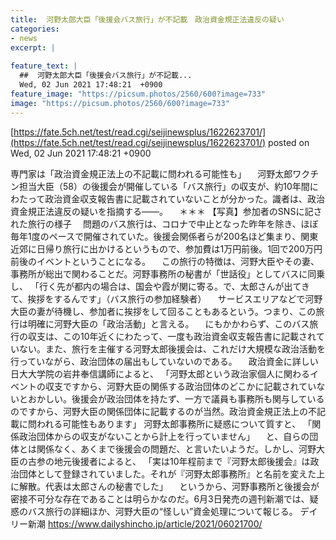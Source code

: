 ```yaml
---
title:  河野太郎大臣「後援会バス旅行」が不記載　政治資金規正法違反の疑い  
categories:
- news
excerpt: |
  
feature_text: |
  ##  河野太郎大臣「後援会バス旅行」が不記載...
  Wed, 02 Jun 2021 17:48:21  +0900
feature_image: "https://picsum.photos/2560/600?image=733"
image: "https://picsum.photos/2560/600?image=733"
---
```


[https://fate.5ch.net/test/read.cgi/seijinewsplus/1622623701/](https://fate.5ch.net/test/read.cgi/seijinewsplus/1622623701/)
posted on Wed, 02 Jun 2021 17:48:21  +0900

<!--more-->

専門家は「政治資金規正法上の不記載に問われる可能性も」 　河野太郎ワクチン担当大臣（58）の後援会が開催している「バス旅行」の収支が、約10年間にわたって政治資金収支報告書に記載されていないことが分かった。識者は、政治資金規正法違反の疑いを指摘する——。 　＊＊＊ 【写真】参加者のSNSに記された旅行の様子 　問題のバス旅行は、コロナで中止となった昨年を除き、ほぼ毎年1度のペースで開催されていた。後援会関係者らが200名ほど集まり、関東近郊に日帰り旅行に出かけるというもので、参加費は1万円前後。1回で200万円前後のイベントということになる。 　この旅行の特徴は、河野大臣やその妻、事務所が総出で関わることだ。河野事務所の秘書が「世話役」としてバスに同乗し、 「行く先が都内の場合は、国会や霞が関に寄る。で、太郎さんが出てきて、挨拶をするんです」（バス旅行の参加経験者） 　サービスエリアなどで河野大臣の妻が待機し、参加者に挨拶をして回ることもあるという。つまり、この旅行は明確に河野大臣の「政治活動」と言える。 　にもかかわらず、このバス旅行の収支は、この10年近くにわたって、一度も政治資金収支報告書に記載されていない。また、旅行を主催する河野太郎後援会は、これだけ大規模な政治活動を行っていながら、政治団体の届出もしていないのである。 　政治資金に詳しい日大大学院の岩井奉信講師によると、 「河野太郎という政治家個人に関わるイベントの収支ですから、河野大臣の関係する政治団体のどこかに記載されていないとおかしい。後援会が政治団体を持たず、一方で議員も事務所も関与しているのですから、河野大臣の関係団体に記載するのが当然。政治資金規正法上の不記載に問われる可能性もあります」 河野太郎事務所に疑惑について質すと、 「関係政治団体からの収支がないことから計上を行っていません」 　と、自らの団体とは関係なく、あくまで後援会の問題だ、と言いたいようだ。しかし、河野大臣の古参の地元後援者によると、 「実は10年程前まで『河野太郎後援会』は政治団体として登録されていました。それが『河野太郎事務所』と名前を変えた上に解散。代表は太郎さんの秘書でした」 　というから、河野事務所と後援会が密接不可分な存在であることは明らかなのだ。6月3日発売の週刊新潮では、疑惑のバス旅行の詳細ほか、河野大臣の“怪しい”資金処理について報じる。 デイリー新潮 https://www.dailyshincho.jp/article/2021/06021700/
